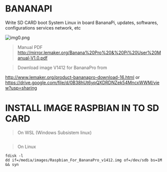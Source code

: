 # BANANAPI
Write SD CARD boot System Linux in board BananaPi, updates, softwares, configurations services network, etc

![img0.png](http://www.lemaker.org/Public/uploads/product/2015/1022/56284d9b0d292_thumb.jpg)

> Manual PDF
http://mirror.lemaker.org/Banana%20Pro%20&%20Pi%20User%20Manual-V1.0.pdf

> Download image V1412 for BananaPro from 

http://www.lemaker.org/product-bananapro-download-16.html or https://drive.google.com/file/d/0B38hUt6ypQXDRDNZek54MncxWWM/view?usp=sharing

# INSTALL IMAGE RASPBIAN IN TO SD CARD

> On WSL (Windows Subsistem linux)
```

```

> On Linux
```
fdisk -l
dd if=/media/images/Raspbian_For_BananaPro_v1412.img of=/dev/sdb bs=1M && syn

```




